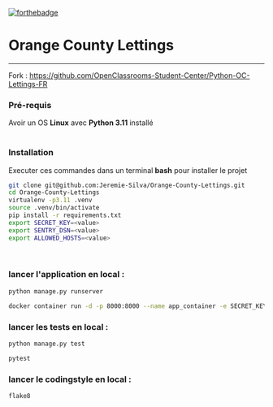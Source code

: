 [![forthebadge](https://forthebadge.com/images/badges/made-with-python.svg)](https://forthebadge.com)
# Orange County Lettings
---
Fork : https://github.com/OpenClassrooms-Student-Center/Python-OC-Lettings-FR

### Pré-requis
Avoir un OS **Linux** avec **Python 3.11** installé  
<br/>

### Installation
Executer ces commandes dans un terminal **bash**
pour installer le projet
```bash
git clone git@github.com:Jeremie-Silva/Orange-County-Lettings.git
cd Orange-County-Lettings
virtualenv -p3.11 .venv
source .venv/bin/activate
pip install -r requirements.txt
export SECRET_KEY=<value>
export SENTRY_DSN=<value>
export ALLOWED_HOSTS=<value>
```

<br/>

### lancer l'application en local :
```bash
python manage.py runserver
```
```bash
docker container run -d -p 8000:8000 --name app_container -e SECRET_KEY=$SECRET_KEY -e SENTRY_DSN=$SENTRY_DSN -e ALLOWED_HOSTS=$ALLOWED_HOSTS mytricks/orange-county-lettings:<selected-tag>
```

### lancer les tests en local :
```bash
python manage.py test
```
```bash
pytest
```

### lancer le codingstyle en local :
```bash
flake8
```
